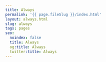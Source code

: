 ```yaml
---
title: Always
permalink: '{{ page.fileSlug }}/index.html'
layout: always.html
slug: always
tags: pages
seo:
  noindex: false
  title: Always
  og:title: Always
  twitter:title: Always
---
```



